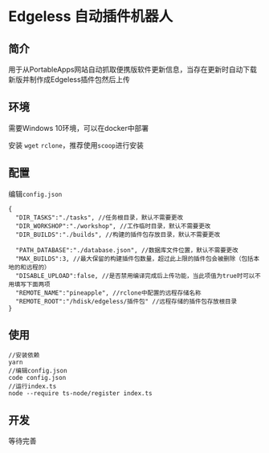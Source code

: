 # Edgeless 自动插件机器人
## 简介
用于从PortableApps网站自动抓取便携版软件更新信息，当存在更新时自动下载新版并制作成Edgeless插件包然后上传
## 环境
需要Windows 10环境，可以在docker中部署

安装 `wget` `rclone`，推荐使用`scoop`进行安装

## 配置
编辑`config.json`
```
{
  "DIR_TASKS":"./tasks", //任务根目录，默认不需要更改
  "DIR_WORKSHOP":"./workshop", //工作临时目录，默认不需要更改
  "DIR_BUILDS":"./builds", //构建的插件包存放目录，默认不需要更改

  "PATH_DATABASE":"./database.json", //数据库文件位置，默认不需要更改
  "MAX_BUILDS":3, //最大保留的构建插件包数量，超过此上限的插件包会被删除（包括本地的和远程的）
  "DISABLE_UPLOAD":false, //是否禁用编译完成后上传功能，当此项值为true时可以不用填写下面两项
  "REMOTE_NAME":"pineapple", //rclone中配置的远程存储名称
  "REMOTE_ROOT":"/hdisk/edgeless/插件包" //远程存储的插件包存放根目录
}
```
## 使用
```
//安装依赖
yarn
//编辑config.json
code config.json
//运行index.ts
node --require ts-node/register index.ts
```

## 开发
等待完善